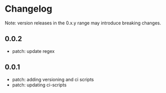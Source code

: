 # Changelog
Note: version releases in the 0.x.y range may introduce breaking changes.

## 0.0.2

- patch: update regex

## 0.0.1

- patch: adding versioning and ci scripts
- patch: updating ci-scripts

